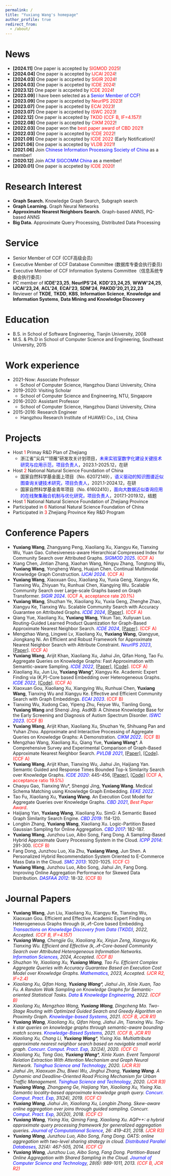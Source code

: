 ```yaml
---
permalink: /
title: "Yuxiang Wang's homepage" 
author_profile: true
redirect_from: 
  - /about/
---
```


News
======
* **[2024.11]** One paper is accepted by <font color=red>SIGMOD 2025</font>!<br/>
* **[2024.04]** One paper is accepted by <font color=red>IJCAI 2024</font>!<br/>
* **[2024.03]** One paper is accpeted by <font color=red>SIGIR 2024</font>!<br/>
* **[2024.03]** One paper is accpeted by <font color=red>ICDE 2024</font>!<br/>
* **[2023.12]** One paper is accpeted by <font color=red>ICDE 2024</font>!<br/>
* **[2023.09]** I have been selected as a <font color=blue>Senior Member of CCF</font>!<br/>
* **[2023.09]** One paper is accpeted by <font color=red>NeurIPS 2023</font>!<br/>
* **[2023.07]** One paper is accpeted by <font color=red>ECAI 2023</font>!<br/>
* **[2023.07]** One paper is accpeted by <font color=red>ISWC 2023</font>!<br/>
* **[2022.12]** One paper is accepted by <font color=red>TKDD (CCF B, IF=4.157)</font>!<br/>
* **[2022.08]** One paper is accepted by <font color=red>CIKM 2022</font>!<br/>
* **[2022.03]** One paper won the <font color=red>best paper award of CBD 2021</font>!<br/>
* **[2022.03]** One paper is accepted by <font color=red>ICDE 2022</font>!<br/>
* **[2021.09]** One paper is accepted by <font color=red>ICDE 2022</font> (Early Notification)!<br/>
* **[2021.06]** One paper is accepted by <font color=red>VLDB 2021</font>!<br/>
* **[2021.06]** Join <font color=blue>Chinese Information Processing Society of China</font> as a member!<br/>
* **[2020.12]** Join <font color=blue>ACM SIGCOMM China</font> as a member!<br/>
* **[2020.01]** One paper is accpeted by <font color=red>ICDE 2020</font>!<br/>

Research Interest
======
* **Graph Search.** Knowledge Graph Search, Subgraph search<br/>
* **Graph Learning.** Graph Neural Networks<br/>
* **Approximate Nearest Neighbors Search.** Graph-based ANNS, PQ-based ANNS<br/>
* **Big Data.** Approximate Query Processing, Distributed Data Processing<br/>

Service
======
* Senior Member of CCF (CCF高级会员)
* Executive Member of CCF Database Committee (数据库专委会执行委员)
* Executive Member of CCF Information Systems Committee（信息系统专委会执行委员）
* PC member of **ICDE'23,25**, **NeurIPS'24**, **KDD'23,24,25**, **WWW'24,25**, **IJCAI'23,24**, **ACL'24**, **ECAI'23**, **SDM'24**, **PAKDD'20,21,22,23**
* Reviewer of **TKDE**, **TKDD**, **KBS**, **Information Science**, **Knowledge and Information Systems**, **Data Mining and Knowledge Discovery**

Education
======
* B.S. in School of Software Engineering, Tianjin University, 2008
* M.S. & Ph.D in School of Computer Science and Engineering, Southeast University, 2015

Work experience
======
* 2021-Now: Associate Professor
  * School of Computer Science, Hangzhou Dianzi University, China
* 2019-2020: Visiting Scholar
  * School of Computer Science and Engineering, NTU, Singapore  
* 2016-2020: Assistant Professor
  * School of Computer Science, Hangzhou Dianzi University, China
* 2015-2016: Research Engineer
  * Hangzhou Research Institute of HUAWEI Co., Ltd, China

Projects
======
* Host <font color=red>1</font> Primay R&D Plan of Zhejiang
  * 浙江省”尖兵“”领雁“研发攻关计划项目，<font color=blue>未来实验室数字化建设关键技术研究与应用示范，项目负责人</font>，2023.1-2025.12，在研
* Host <font color=red>2</font> National Natural Science Foundation of China
  * 国家自然科学基金面上项目（No. 62072149），<font color=blue>语义驱动的知识图谱近似图查询关键技术研究，项目负责人</font>，2021.1-2024.12，在研
  * 国家自然科学基金青年项目（No. 61602410），<font color=blue>面向大数据近似查询应用的在线聚集融合机制与优化研究，项目负责人</font>，2017.1-2019.12，结题
* Host <font color=red>1</font> National Natural Science Foundation of Zhejiang Province
* Participated in <font color=red>6</font> National Natural Science Foundation of China
* Participated in <font color=red>3</font> Zhejiang Province Key R&D Program

Conference Papers
======
* **Yuxiang Wang**, Zhangyang Peng, Xiaoliang Xu, Xiangyu Ke, Tianxing Wu, Yuan Gao. Cohesiveness-aware Hierarchical Compressed Index for Community Search over Attributed Graphs. <i><font color=blue>SIGMOD 2025</font></i>. <font color=red>(CCF A)</font>
* Xiang Chen, Jintian Zhang, Xiaohan Wang, Ningyu Zhang, Tongtong Wu, **Yuxiang Wang**, Yongheng Wang, Huajun Chen. Continual Multimodal Knowledge Graph Construction. <i><font color=blue>IJCAI 2024</font></i>. <font color=red>(CCF A)</font>
* **Yuxiang Wang**, Xiaoxuan Gou, Xiaoliang Xu, Yuxia Geng, Xiangyu Ke, Tianxing Wu, Zhiyuan Yu, Runhuai Chen, Xiangying Wu. Scalable Community Search over Large-scale Graphs based on Graph Transformer. <i><font color=blue>SIGIR 2024</font></i>. <font color=red>(CCF A, acceptance rate 20.1%)</font>
* **Yuxiang Wang**, Shuzhan Ye, Xiaoliang Xu, Yuxia Geng, Zhenghe Zhao, Xiangyu Ke, Tianxing Wu. Scalable Community Search with Accuracy Guarantee on Attributed Graphs. <i><font color=blue>ICDE 2024</font></i>, [[Paper]](https://arxiv.org/abs/2402.17242). <font color=red>(CCF A)</font>
* Qiang Yue, Xiaoliang Xu, **Yuxiang Wang**, Yikun Tao, Xuliyuan Luo. Routing-Guided Learned Product Quantization for Graph-Based Approximate Nearest Neighbor Search. <i><font color=blue>ICDE 2024</font></i>, [[Paper]](https://arxiv.org/abs/2311.18724). <font color=red>(CCF A)</font>
* Mengzhao Wang, Lingwei Lv, Xiaoliang Xu, **Yuxiang Wang**, Qiangyue, Jiongkang Ni. An Efficient and Robust Framework for Approximate Nearest Neighbor Search with Attribute Constraint. <i><font color=blue>NeurIPS 2023</font></i>, [[Paper]](https://openreview.net/pdf?id=wLFXTAWa5V). <font color=red>(CCF A)</font>
* **Yuxiang Wang**, Arijit Khan, Xiaoliang Xu, Jiahui Jin, Qifan Hong, Tao Fu. Aggregate Queries on Knowledge Graphs: Fast Approximation with Semantic-aware Sampling. <i><font color=blue>ICDE 2022</font></i>, [[Paper]](https://arxiv.org/abs/2203.03792), [[Code]](https://github.com/KGLab-HDU/Approximate-Aggregation-Queries). <font color=red>(CCF A)</font>
* Xiaoliang Xu, Jun Liu, **Yuxiang Wang***, Xiangyu Ke. Academic Expert Finding via (K,P)-Core based Embedding over Heterogeneous Graphs. <i><font color=blue>ICDE 2022</font></i>, [[Code]](https://github.com/KGLab-HDU/Expert-Finding-on-Heterogeneous-Graph). <font color=red>(CCF A)</font>
* Xiaoxuan Gou, Xiaoliang Xu, Xiangying Wu, Runhuai Chen, **Yuxiang Wang**, Tianxing Wu and Xiangyu Ke. Effective and Efficient Community Search with Graph Embeddings. <i><font color=blue>ECAI 2023</font></i>. <font color=red>(CCF B)</font>
* Tianxing Wu, Xudong Cao, Yipeng Zhu, Feiyue Wu, Tianling Gong, **Yuxiang Wang** and Shenqi Jing. AsdKB: A Chinese Knowledge Base for the Early Screening and Diagnosis of Autism Spectrum Disorder. <i><font color=blue>ISWC 2023</font></i>. <font color=red>(CCF B)</font>
* **Yuxiang Wang**, Arijit Khan, Xiaoliang Xu, Shuzhan Ye, Shihuang Pan and Yuhan Zhou. Approximate and Interactive Processing of Aggregate Queries on Knowledge Graphs: A Demonstration. <i><font color=blue>CIKM 2022</font></i>. <font color=red>(CCF B)</font>
* Mengzhao Wang, Xiaoliang Xu, Qiang Yue, **Yuxiang Wang***. A Comprehensive Survey and Experimental Comparison of Graph-Based Approximate Nearest Neighbor Search. <i><font color=blue>PVLDB 2021</font></i>, [[Paper]](https://arxiv.org/abs/2101.12631), [[Code]](https://github.com/KGLab-HDU/WEAVESS). <font color=red>(CCF A)</font>
* **Yuxiang Wang**, Arijit Khan, Tianxing Wu, Jiahui Jin, Haijiang Yan. Semantic Guided and Response Times Bounded Top-k Similarity Search over Knowledge Graphs. <i><font color=blue>ICDE 2020</font></i>: 445-456, [[Paper]](https://ieeexplore.ieee.org/stamp/stamp.jsp?arnumber=9101747), [[Code]](https://github.com/KGLab-HDU/Semantic-guided-search-master) <font color=red>(CCF A, acceptance ratio 19.5%)</font>
* Chaoyu Gao, Tianxing Wu*, Shengqi Jing, **Yuxiang Wang**. Medical Schema Matching using Knowledge Graph Embedding. <i><font color=blue>EEKE 2022</font></i>.
* Tao Fu, Xiaoliang Xu, **Yuxiang Wang**. An Execution Cost Model for Aggregate Queries over Knowledge Graphs. <i><font color=blue>CBD 2021</font></i>, <i><font color=red>Best Paper Award</font></i>.
* Haijiang Yan, **Yuxiang Wang**, Xiaoliang Xu. SimG: A Semantic Based Graph Similarity Search Engine. <i><font color=blue>CBD 2019</font></i>: 114-120.
* Longbin Zhang, **Yuxiang Wang**, Xiaoliang Xu. Logic-Partition Based Gaussian Sampling for Online Aggregation. <i><font color=blue>CBD 2017</font></i>: 182-187.
* **Yuxiang Wang**, Junzhou Luo, Aibo Song, Fang Dong. A Sampling-Based Hybrid Approximate Query Processing System in the Cloud. <i><font color=blue>ICPP 2014</font></i>: 291-300. <font color=red>(CCF B)</font>
* Fang Dong, Junzhou Luo, Xia Zhu, **Yuxiang Wang**, Jun Shen. A Personalized Hybrid Recommendation System Oriented to E-Commerce Mass Data in the Cloud. <i><font color=blue>SMC 2013</font></i>: 1020-1025. <font color=red>(CCF C)</font>
* **Yuxiang Wang**, Junzhou Luo, Aibo Song, Jiahui Jin, Fang Dong. Improving Online Aggregation Performance for Skewed Data Distribution. <i><font color=blue>DASFAA 2012</font></i>: 18-32. <font color=red>(CCF B)</font>

Journal Papers
======
* **Yuxiang Wang**, Jun Liu, Xiaoliang Xu, Xiangyu Ke, Tianxing Wu, Xiaoxuan Gou. Efficient and Effective Academic Expert Finding on Heterogeneous Graphs through $(k,\mathcal{P})$-Core based Embedding. <i><font color=blue>Transactions on Knowledge Discovery from Data (TKDD)</font><i>, 2022, Accepted. <font color=red>(CCF B, IF=4.157)</font>
* **Yuxiang Wang**, Chengjie Gu, Xiaoliang Xu, Xinjun Zeng, Xiangyu Ke, Tianxing Wu. Efficient and Effective $(k,\mathcal{P})$-Core-based Community Search over Attributed Heterogeneous Information Networks. <i><font color=blue>Information Sciences</font><i>, 2024, Accepted. <font color=red>(CCF B)</font>
* Shuzhan Ye, Xiaoliang Xu, **Yuxiang Wang**, Tao Fu. Efficient Complex Aggregate Queries with Accuracy Guarantee
Based on Execution Cost Model over Knowledge Graphs. <i><font color=blue>Mathematics</font><i>, 2023, Accepted. <font color=red>(JCR R2, IF=2.4)</font>
* Xiaoliang Xu, Qifan Hong, **Yuxiang Wang***, Jiahui Jin, Xinle Xuan, Tao Fu. A Random Walk Sampling on Knowledge Graphs for Semantic-oriented Statistical Tasks. <i><font color=blue>Data & Knowledge Engineering</font><i>, 2022. <font color=red>(CCF B)</font>
* Xiaoliang Xu, Mengzhao Wang, **Yuxiang Wang**, Dingcheng Ma. Two-Stage Routing with Optimized Guided Search and Greedy Algorithm on Proximity Graph. <i><font color=blue>Knowledge-based Systems</font><i>, 2021. <font color=red>(CCF B, JCR R1)</font>
* **Yuxiang Wang**, Xiaoliang Xu, Qifan Hong, Jiahui Jin, Tianxing Wu. Top-k star queries on knowledge graphs through semantic-aware bounding match scores. <i><font color=blue>Knowledge-Based Systems</font></i>, 2021. <font color=red>(CCF B, JCR R1)</font>
* Xiaoliang Xu, Chang Li, **Yuxiang Wang***, Yixing Xia. Multiattribute approximate nearest neighbor search based on navigable small world graph. <i><font color=blue>Concurr. Comput. Pract. Exp</font></i>, 32(24), 2020. <font color=red>(CCF C)</font>
* Xiaoliang Xu, Tong Gao, **Yuxiang Wang***, Xinle Xuan. Event Temporal Relation Extraction With Attention Mechanism and Graph Neural Network. <i><font color=blue>Tsinghua Science and Technology</font></i>, 2020. <font color=red>(JCR R3)</font>
* Jiahui Jin, Xiaoxuan Zhu, Biwei Wu, Jinghui Zhang, **Yuxiang Wang**. A Dynamic and Deadline-Oriented Road Pricing Mechanism for Urban Traffic Management. <i><font color=blue>Tsinghua Science and Technology</font></i>, 2020. <font color=red>(JCR R3)</font>
* **Yuxiang Wang**, Zhangpeng Ge, Haijiang Yan, Xiaoliang Xu, Yixing Xia. Semantic locality-based approximate knowledge graph query. <i><font color=blue>Concurr. Comput. Pract. Exp</font></i>, 31(24), 2019. <font color=red>(CCF C)</font>
* **Yuxiang Wang**, Jiahui Jin, Xiaoliang Xu, Longbin Zhang. Skew-aware online aggregation over joins through guided sampling. Concurr. <i><font color=blue>Comput. Pract. Exp</font></i>, 30(20), 2018. <font color=red>(CCF C)</font>
* **Yuxiang Wang**, Yixing Xia, Qiming Fang, Xiaoliang Xu. AQP++: a hybrid approximate query processing framework for generalized aggregation queries. <i><font color=blue>Journal of Computational Science</font></i>, 26: 419-431, 2018. <font color=red>(JCR R3)</font>
* **Yuxiang Wang**, Junzhou Luo, Aibo Song, Fang Dong. OATS: online aggregation with two-level sharing strategy in cloud. <i><font color=blue>Distributed Parallel Databases</font></i>, 32(4): 467-505, 2014. <font color=red>(CCF C)</font>
* **Yuxiang Wang**, Junzhou Luo, Aibo Song, Fang Dong. Partition-Based Online Aggregation with Shared Sampling in the Cloud. <i><font color=blue>Journal of Computer Science and Technology</font></i>, 28(6): 989-1011, 2013. <font color=red>(CCF B, JCR R2)</font>
